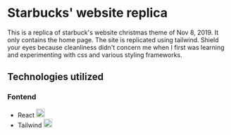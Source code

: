 # Starbucks' website replica

This is a replica of starbuck's website christmas theme of Nov 8, 2019. It only contains the home page. The site is replicated using tailwind. Shield your eyes because cleanliness didn't concern me when I first was learning and experimenting with css and various styling frameworks.

## Technologies utilized

### Fontend

- React <img src="https://i.ibb.co/c1kpQYX/react-Logo.png" width="20" title="hover text">
- Tailwind <img src="https://gist.githubusercontent.com/FormidablePencil/871acac64e1966254442970138679f89/raw/40a90d2003aca37897d2e024d011a448a8bed13a/tailwind.svg" width="20" title="hover text">
